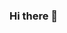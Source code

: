 ### Hi there 👋

<!--
**turanhalit/turanhalit** is a ✨ _special_ ✨ repository because its `README.md` (this file) appears on your GitHub profile.

**<h1 align="center">Hi 👋, I'm Halitcan Turan</h1>
**<h3 align="center">I'm a computer engineer student at Eskişehir Osmangazi University</h3>

**<p align="left"> <img src="https://komarev.com/ghpvc/?username=turanhalit&label=Profile%20views&color=0e75b6&style=flat" alt="turanhalit" /> </p>

- 🌱 I’m currently learning **c# , java**

- 📫 How to reach me **turanhalittt@gmail.com**

<h3 align="left">Connect with me:</h3>
<p align="left">
<a href="https://twitter.com/turanhalittt" target="blank"><img align="center" src="https://cdn.jsdelivr.net/npm/simple-icons@3.0.1/icons/twitter.svg" alt="turanhalittt" height="30" width="40" /></a>
<a href="https://linkedin.com/in/turanhalittt" target="blank"><img align="center" src="https://cdn.jsdelivr.net/npm/simple-icons@3.0.1/icons/linkedin.svg" alt="turanhalittt" height="30" width="40" /></a>
<a href="https://stackoverflow.com/users/14654779" target="blank"><img align="center" src="https://cdn.jsdelivr.net/npm/simple-icons@3.0.1/icons/stackoverflow.svg" alt="14654779" height="30" width="40" /></a>
<a href="https://medium.com/@turanhalittt" target="blank"><img align="center" src="https://cdn.jsdelivr.net/npm/simple-icons@3.0.1/icons/medium.svg" alt="@turanhalittt" height="30" width="40" /></a>
</p>

<h3 align="left">Languages and Tools:</h3>
<p align="left"> <a href="https://developer.android.com" target="_blank"> <img src="https://raw.githubusercontent.com/devicons/devicon/master/icons/android/android-original-wordmark.svg" alt="android" width="40" height="40"/> </a> <a href="https://www.cprogramming.com/" target="_blank"> <img src="https://raw.githubusercontent.com/devicons/devicon/master/icons/c/c-original.svg" alt="c" width="40" height="40"/> </a> <a href="https://www.w3schools.com/cpp/" target="_blank"> <img src="https://raw.githubusercontent.com/devicons/devicon/master/icons/cplusplus/cplusplus-original.svg" alt="cplusplus" width="40" height="40"/> </a> <a href="https://www.w3schools.com/cs/" target="_blank"> <img src="https://raw.githubusercontent.com/devicons/devicon/master/icons/csharp/csharp-original.svg" alt="csharp" width="40" height="40"/> </a> <a href="https://www.java.com" target="_blank"> <img src="https://raw.githubusercontent.com/devicons/devicon/master/icons/java/java-original.svg" alt="java" width="40" height="40"/> </a> <a href="https://www.python.org" target="_blank"> <img src="https://raw.githubusercontent.com/devicons/devicon/master/icons/python/python-original.svg" alt="python" width="40" height="40"/> </a> </p>

<p><img align="left" src="https://github-readme-stats.vercel.app/api/top-langs?username=turanhalit&show_icons=true&locale=en&layout=compact" alt="turanhalit" /></p>

<p>&nbsp;<img align="center" src="https://github-readme-stats.vercel.app/api?username=turanhalit&show_icons=true&locale=en" alt="turanhalit" /></p>

<p><img align="center" src="https://github-readme-streak-stats.herokuapp.com/?user=turanhalit&" alt="turanhalit" /></p>


